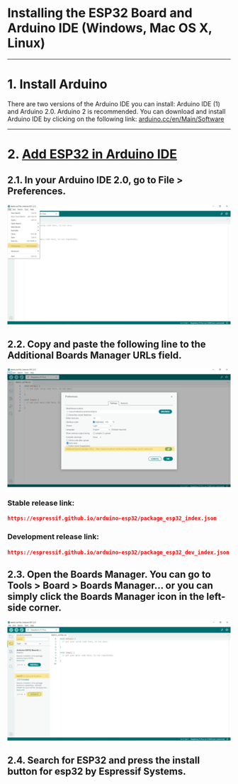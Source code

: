 # Installing the ESP32 Board and Arduino IDE (Windows, Mac OS X, Linux)

---
# 1. Install Arduino
There are two versions of the Arduino IDE you can install: Arduino IDE (1) and Arduino 2.0. Arduino 2 is recommended.
You can download and install Arduino IDE by clicking on the following link: [arduino.cc/en/Main/Software](https://arduino.cc/en/Main/Software)

---
# 2. [Add ESP32 in Arduino IDE](https://espressif-docs.readthedocs-hosted.com/projects/arduino-esp32/en/latest/installing.html)
## 2.1. In your **Arduino IDE 2.0**, go to **File > Preferences**.
![file_perferences](./file_perferences.jpg)
## 2.2. Copy and paste the following line to the **Additional Boards Manager URLs** field.
![URLs](./URLs.jpg)
### Stable release link: 
``` json
https://espressif.github.io/arduino-esp32/package_esp32_index.json
```
### Development release link:
``` json
https://espressif.github.io/arduino-esp32/package_esp32_dev_index.json
```

## 2.3. Open the Boards Manager. You can go to Tools > Board > Boards Manager… or you can simply click the Boards Manager icon in the left-side corner.
![boards](./boards.jpg)

## 2.4. Search for **ESP32** and press the install button for esp32 by **Espressif Systems**.
